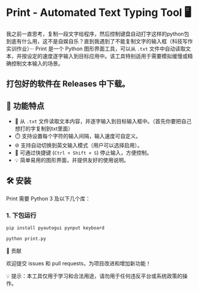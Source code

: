 # Print - Automated Text Typing Tool 🖥️
我之前一直思考，复制一段文字给程序，然后控制键盘自动打字这样的python包到底有什么用，这不是自娱自乐？直到我遇到了不能复制文字的输入框（科技写作实训作业）···
Print 是一个 Python 图形界面工具，可以从 `.txt` 文件中自动读取文本，并按设定的速度逐字输入到目标应用中。该工具特别适用于需要模拟缓慢或精确控制文本输入的场景。
## 打包好的软件在 Releases 中下载。

## 🎉 功能特点

- 📂 从 `.txt` 文件读取文本内容，并逐字输入到目标输入框中。（首先你要把自己想打的字复制到txt里面）
- ⏱️ 支持设置每个字符的输入间隔，输入速度可自定义。
- 🌐 支持自动切换到英文输入模式（用户可以选择启用）。
- 🛑 可通过快捷键 (`Ctrl + Shift + S`) 停止输入，方便控制。
- 💡 简单易用的图形界面，并提供友好的使用说明。

## 🛠️ 安装

Print 需要 Python 3 及以下几个库：

### 1. 下包运行

```bash
pip install pyautogui pynput keyboard
```
```bash
python print.py

```
🙌 贡献

欢迎提交 issues 和 pull requests，为项目改进和增加新功能！

💡 提示：本工具仅用于学习和合法用途，请勿用于任何违反平台或系统政策的操作。
